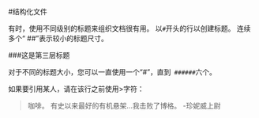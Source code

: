 
#结构化文件

有时，使用不同级别的标题来组织文档很有用。 以`#`开头的行以创建标题。 连续多个“ ##”表示较小的标题尺寸。

###这是第三层标题

对于不同的标题大小，您可以一直使用一个“#”，直到` ######`六个。

如果要引用某人，请在该行之前使用>字符：

>咖啡。 有史以来最好的有机悬架...我击败了博格。
>-珍妮威上尉
